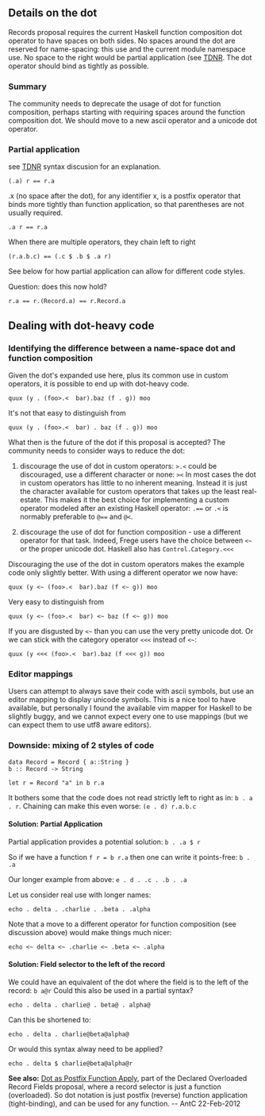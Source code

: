 ## Details on the dot



Records proposal requires the current Haskell function composition dot operator to have spaces on both sides. No spaces around the dot are reserved for name-spacing: this use and the current module namespace use. No space to the right would be partial application (see 
[
TDNR](http://hackage.haskell.org/trac/haskell-prime/wiki/TypeDirectedNameResolution). The dot operator should bind as tightly as possible.


### Summary



The community needs to deprecate the usage of dot for function composition, perhaps starting with requiring spaces around the function composition dot. We should move to a new ascii operator and a unicode dot operator.


### Partial application



see [
TDNR](http://hackage.haskell.org/trac/haskell-prime/wiki/TypeDirectedNameResolution) syntax discusion for an explanation.


```wiki
(.a) r == r.a
```


.x (no space after the dot), for any identifier x, is a postfix operator that binds more tightly than function application, so that parentheses are not usually required.


```wiki
.a r == r.a
```


When there are multiple operators, they chain left to right


```wiki
(r.a.b.c) == (.c $ .b $ .a r)
```


See below for how partial application can allow for different code styles.



Question: does this now hold?


```wiki
r.a == r.(Record.a) == r.Record.a
```

## Dealing with dot-heavy code


### Identifying the difference between a name-space dot and function composition



Given the dot's expanded use here, plus its common use in custom operators, it is possible to end up with dot-heavy code.


```wiki
quux (y . (foo>.<  bar).baz (f . g)) moo
```


It's not that easy to distinguish from


```wiki
quux (y . (foo>.<  bar) . baz (f . g)) moo
```


What then is the future of the dot if this proposal is accepted? The community needs to consider ways to reduce the dot:



1) discourage the use of dot in custom operators: `>.<` could be discouraged, use a different character or none: `><`
In most cases the dot in custom operators has little to no inherent meaning. Instead it is just the character available for custom operators that takes up the least real-estate. This makes it the best choice for implementing a custom operator modeled after an existing Haskell operator: `.==` or `.<` is normably preferable to `@==` and `@<`.



2) discourage the use of dot for function composition - use a different operator for that task. Indeed, Frege users have the choice between `<~` or the proper unicode dot.
Haskell also has `Control.Category.<<<`



Discouraging the use of the dot in custom operators makes the example code only slightly better. With using a different operator we now have:


```wiki
quux (y <~ (foo>.<  bar).baz (f <~ g)) moo
```


Very easy to distinguish from


```wiki
quux (y <~ (foo>.<  bar) <~ baz (f <~ g)) moo
```


If you are disgusted by `<~` than you can use the very pretty unicode dot. Or we can stick with the category operator `<<<` instead of `<~`:


```wiki
quux (y <<< (foo>.<  bar).baz (f <<< g)) moo
```

### Editor mappings



Users can attempt to always save their code with ascii symbols, but use an editor mapping to display unicode symbols. This is a nice tool to have available, but personally I found the available vim mapper for Haskell to be slightly buggy, and we cannot expect every one to use mappings (but we can expect them to use utf8 aware editors).


### Downside: mixing of 2 styles of code


```wiki
data Record = Record { a::String }
b :: Record -> String

let r = Record "a" in b r.a 
```


It bothers some that the code does not read strictly left to right as in: `b . a . r`. Chaining can make this even worse: `(e . d) r.a.b.c`


#### Solution: Partial Application



Partial application provides a potential solution: `b . .a $ r`



So if we have a function `f r = b r.a` then one can write it points-free: `b . .a`



Our longer example from above: `e . d . .c . .b . .a`



Let us consider real use with longer names:


```wiki
echo . delta . .charlie . .beta . .alpha
```


Note that a move to a different operator for function composition (see discussion above) would make things much nicer:


```wiki
echo <~ delta <~ .charlie <~ .beta <~ .alpha
```

#### Solution: Field selector to the left of the record



We could have an equivalent of the dot where the field is to the left of the record: `b a@r`
Could this also be used in a partial syntax?


```wiki
echo . delta . charlie@ . beta@ . alpha@
```


Can this be shortened to:


```wiki
echo . delta . charlie@beta@alpha@
```


Or would this syntax alway need to be applied?


```wiki
echo . delta $ charlie@beta@alpha@r
```


**See also:** [Dot as Postfix Function Apply](records/declared-overloaded-record-fields/dot-postfix), part of the Declared Overloaded Record Fields proposal, where a record selector is just a function (overloaded). So dot notation is just postfix (reverse) function application (tight-binding), and can be used for any function. -- AntC 22-Feb-2012


